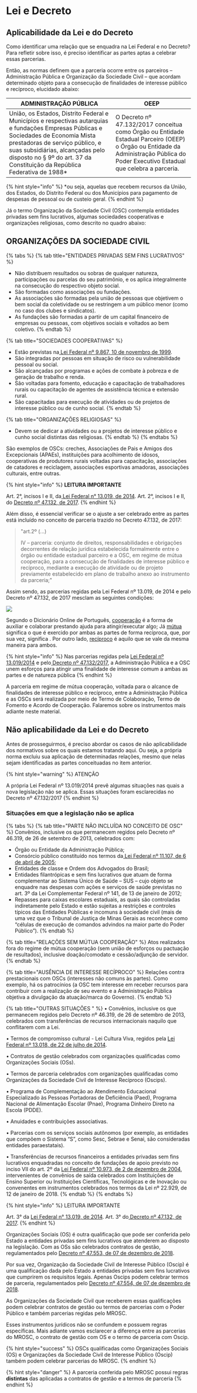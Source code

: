 # Lei e Decreto

## Aplicabilidade da Lei e do Decreto

Como identificar uma relação que se enquadra na Lei Federal e no Decreto? Para refletir sobre isso, é preciso identificar as partes aptas a celebrar essas parcerias.&#x20;

Então, as normas definem que a parceria ocorre entre os parceiros – Administração Pública e Organização da Sociedade Civil – que acordam determinado objeto para a consecução de finalidades de interesse público e recíproco, elucidado abaixo:

| **ADMINISTRAÇÃO PÚBLICA**                                                                                                                                                                                                                                                                 | **OEEP**                                                                                                                                                                            |
| ----------------------------------------------------------------------------------------------------------------------------------------------------------------------------------------------------------------------------------------------------------------------------------------- | ----------------------------------------------------------------------------------------------------------------------------------------------------------------------------------- |
| União, os Estados, Distrito Federal e Municípios e respectivas autarquias e fundações Empresas Públicas e Sociedades de Economia Mista prestadoras de serviço público, e suas subsidiárias, alcançadas pelo disposto no § 9º do art. 37 da Constituição da República Federativa de 1988\* | O Decreto nº 47.132/2017 conceitua como Órgão ou Entidade Estadual Parceiro (OEEP) o Órgão ou Entidade da Administração Pública do Poder Executivo Estadual que celebra a parceria. |

{% hint style="info" %}
\*ou seja, aquelas que recebem recursos da União, dos Estados, do Distrito Federal ou dos Municípios para pagamento de despesas de pessoal ou de custeio geral.&#x20;
{% endhint %}

&#x20;Já o termo Organização da Sociedade Civil (OSC) contempla entidades privadas sem fins lucrativos, algumas sociedades cooperativas e organizações religiosas, como descrito no quadro abaixo:

## **ORGANIZAÇÕES DA SOCIEDADE CIVIL**

{% tabs %}
{% tab title="ENTIDADES PRIVADAS SEM FINS LUCRATIVOS" %}
* Não distribuem resultados ou sobras de qualquer natureza, participações ou parcelas do seu patrimônio, e os aplica integralmente na consecução do respectivo objeto social.&#x20;
* São formadas como associações ou fundações.&#x20;
* As associações são formadas pela união de pessoas que objetivem o bem social da coletividade ou se restringem a um público menor (como no caso dos clubes e sindicatos).&#x20;
* As fundações são formadas a partir de um capital financeiro de empresas ou pessoas, com objetivos sociais e voltados ao bem coletivo.
{% endtab %}

{% tab title="SOCIEDADES COOPERATIVAS" %}
* Estão previstas na[ Lei Federal nº 9.867, 10 de novembro de 1999](http://www.planalto.gov.br/ccivil\_03/LEIS/L9867.htm).&#x20;
* São integradas por pessoas em situação de risco ou vulnerabilidade pessoal ou social.&#x20;
* &#x20;São alcançadas por programas e ações de combate à pobreza e de geração de trabalho e renda.&#x20;
* &#x20;São voltadas para fomento, educação e capacitação de trabalhadores rurais ou capacitação de agentes de assistência técnica e extensão rural.&#x20;
* &#x20;São capacitadas para execução de atividades ou de projetos de interesse público ou de cunho social.
{% endtab %}

{% tab title="ORGANIZAÇÕES RELIGIOSAS" %}
* Devem se dedicar a atividades ou a projetos de interesse público e cunho social distintas das religiosas.
{% endtab %}
{% endtabs %}

São exemplos de OSCs: creches, Associações de Pais e Amigos dos Excepcionais (APAEs), instituições para acolhimento de idosos, cooperativas de produtores rurais voltadas para capacitação, associações de catadores e reciclagem, associações esportivas amadoras, associações culturais, entre outras.

{% hint style="info" %}
**LEITURA IMPORTANTE**&#x20;

Art. 2°, incisos I e II, da[ Lei Federal n° 13.019, de 2014](http://www.planalto.gov.br/CCIVIL\_03/\_Ato2011-2014/2014/Lei/L13019compilado.htm). Art. 2°, incisos I e II, do [Decreto nº 47.132, de 2017](https://www.almg.gov.br/consulte/legislacao/completa/completa-nova-min.html?tipo=DEC\&num=47132\&ano=2017).&#x20;
{% endhint %}

Além disso, é essencial verificar se o ajuste a ser celebrado entre as partes está incluído no conceito de parceria trazido no Decreto 47.132, de 2017:&#x20;

> "art.2º (...)
>
> IV – parceria: conjunto de direitos, responsabilidades e obrigações decorrentes de relação jurídica estabelecida formalmente entre o órgão ou entidade estadual parceiro e a OSC, em regime de mútua cooperação, para a consecução de finalidades de interesse público e recíproco, mediante a execução de atividade ou de projeto previamente estabelecido em plano de trabalho anexo ao instrumento da parceria;"

Assim sendo, as parcerias regidas pela Lei Federal nº 13.019, de 2014 e pelo Decreto nº 47.132, de 2017 mesclam as seguintes condições:

![](<../../.gitbook/assets/image (150).png>)

Segundo o Dicionário Online de Português, [cooperação](https://www.dicio.com.br/cooperacao/) é a forma de auxiliar e colaborar prestando ajuda para atingir/executar algo;  Já [mútua ](https://www.dicio.com.br/mutua/)significa o que é exercido por ambas as partes de forma recíproca, que, por sua vez, significa . Por outro lado, [recíproco](https://www.dicio.com.br/reciproca/) é aquilo que se vale da mesma maneira para ambos.

{% hint style="info" %}
Nas parcerias regidas pela [Lei Federal nº 13.019/2014](http://www.planalto.gov.br/CCIVIL\_03/\_Ato2011-2014/2014/Lei/L13019compilado.htm) e pelo[ Decreto nº 47.132/2017](https://www.almg.gov.br/consulte/legislacao/completa/completa-nova-min.html?tipo=DEC\&num=47132\&ano=2017), a Administração Pública e a OSC unem esforços para atingir uma finalidade de interesse comum a ambas as partes e de natureza pública
{% endhint %}

A parceria em regime de mútua cooperação, voltada para o alcance de finalidades de interesse público e recíproco, entre a Administração Pública e as OSCs será realizada por meio de Termo de Colaboração, Termo de Fomento e Acordo de Cooperação. Falaremos sobre os instrumentos mais adiante neste material.

## Não aplicabilidade da Lei e do Decreto

Antes de prosseguirmos, é preciso abordar os casos de não aplicabilidade dos normativos sobre os quais estamos tratando aqui. Ou seja, a própria norma excluiu sua aplicação de determinadas relações, mesmo que nelas sejam identificadas as partes conceituadas no item anterior.&#x20;

{% hint style="warning" %}
ATENÇÃO&#x20;

A própria Lei Federal nº 13.019/2014 prevê algumas situações nas quais a nova legislação não se aplica. Essas situações foram esclarecidas no Decreto nº 47.132/2017
{% endhint %}

### **Situações em que a legislação não se aplica**

{% tabs %}
{% tab title="PARTE NÃO INCLUÍDA NO CONCEITO DE OSC" %}
Convênios, inclusive os que permanecem regidos pelo Decreto nº 46.319, de 26 de setembro de 2013, celebrados com:

* Órgão ou Entidade da Administração Pública;
* Consórcio público constituído nos termos da[ Lei Federal nº 11.107, de 6 de abril de 2005](http://www.planalto.gov.br/ccivil\_03/\_Ato2004-2006/2005/Lei/L11107.htm);
* Entidades de classe e Ordem dos Advogados do Brasil;
* Entidades filantrópicas e sem fins lucrativos que atuam de forma complementar ao Sistema Único de Saúde – SUS – cujo objeto se enquadre nas despesas com ações e serviços de saúde previstas no art. 3º da Lei Complementar Federal nº 141, de 13 de janeiro de 2012;
* Repasses para caixas escolares estaduais, as quais são controladas indiretamente pelo Estado e estão sujeitas a restrições e controles típicos das Entidades Públicas e incomuns à sociedade civil (mais de uma vez que o Tribunal de Justiça de Minas Gerais as reconhece como “células de execução de comandos advindos na maior parte do Poder Público”).
{% endtab %}

{% tab title="RELAÇÕES  SEM MÚTUA COOPERAÇÃO" %}
Atos realizados fora do regime de mútua cooperação (sem união de esforços ou pactuação de resultados), inclusive doação/comodato e cessão/adjunção de servidor.
{% endtab %}

{% tab title="AUSÊNCIA  DE INTERESSE  RECÍPROCO" %}
Relações contra prestacionais com OSCs (interesses não comuns às partes). Como exemplo, há os patrocínios (a OSC tem interesse em receber recursos para contribuir com a realização de seu evento e a Administração Pública objetiva a divulgação da atuação/marca do Governo).
{% endtab %}

{% tab title="OUTRAS  SITUAÇÕES  " %}
• Convênios, inclusive os que permanecem regidos pelo Decreto nº 46.319, de 26 de setembro de 2013, celebrados com transferências de recursos internacionais naquilo que conflitarem com a Lei.

&#x20;• Termos de compromisso cultural - Lei Cultura Viva, regidos pela [Lei Federal nº 13.018, de 22 de julho de 2014](http://www.planalto.gov.br/ccivil\_03/\_Ato2011-2014/2014/Lei/L13018.htm).&#x20;

• Contratos de gestão celebrados com organizações qualificadas como Organizações Sociais (OSs).&#x20;

• Termos de parceria celebrados com organizações qualificadas como Organizações da Sociedade Civil de Interesse Recíproco (Oscips).

&#x20;• Programa de Complementação ao Atendimento Educacional Especializado às Pessoas Portadoras de Deficiência (Paed), Programa Nacional de Alimentação Escolar (Pnae), Programa Dinheiro Direto na Escola (PDDE).&#x20;

• Anuidades e contribuições associativas.&#x20;

• Parcerias com os serviços sociais autônomos (por exemplo, as entidades que compõem o Sistema “S”, como Sesc, Sebrae e Senai, são consideradas entidades paraestatais).&#x20;

• Transferências de recursos financeiros a entidades privadas sem fins lucrativos enquadradas no conceito de fundações de apoio previsto no inciso VII do art. 2º da [Lei Federal nº 10.973, de 2 de dezembro de 2004](http://www.planalto.gov.br/ccivil\_03/\_Ato2004-2006/2004/Lei/L10.973compilado.htm), intervenientes de convênios de saída celebrados com Instituições de Ensino Superior ou Instituições Científicas, Tecnológicas e de Inovação ou convenentes em instrumentos celebrados nos termos da Lei nº 22.929, de 12 de janeiro de 2018.
{% endtab %}
{% endtabs %}

{% hint style="info" %}
LEITURA IMPORTANTE&#x20;

Art. 3° da [Lei Federal n° 13.019, de 2014](http://www.planalto.gov.br/CCIVIL\_03/\_Ato2011-2014/2014/Lei/L13019compilado.htm). Art. 3° do[ Decreto nº 47.132, de 2017](https://www.almg.gov.br/consulte/legislacao/completa/completa-nova-min.html?tipo=DEC\&num=47132\&ano=2017).
{% endhint %}

Organizações Sociais (OS) é outra qualificação que pode ser conferida pelo Estado a entidades privadas sem fins lucrativos que atenderem ao disposto na legislação. Com as OSs são celebrados contratos de gestão, regulamentados pelo  [Decreto nº 47.553, de 07 de dezembro de 2018](https://www.almg.gov.br/consulte/legislacao/completa/completa-nova-min.html?tipo=DEC\&num=47553\&comp=\&ano=2018\&texto=original).&#x20;

&#x20;Por sua vez, Organização da Sociedade Civil de Interesse Público (Oscip) é uma qualificação dada pelo Estado a entidades privadas sem fins lucrativos que cumprirem os requisitos legais. Apenas Oscips podem celebrar termos de parceria, regulamentados pelo [Decreto nº 47.554, de 07 de dezembro de 2018](https://www.almg.gov.br/consulte/legislacao/completa/completa-nova-min.html?tipo=DEC\&num=47554\&comp=\&ano=2018\&texto=original).

&#x20;As Organizações da Sociedade Civil que receberem essas qualificações podem celebrar contratos de gestão ou termos de parcerias com o Poder Público e também parcerias regidas pelo MROSC.&#x20;

Esses instrumentos jurídicos não se confundem e possuem regras específicas. Mais adiante vamos esclarecer a diferença entre as parcerias do MROSC, o contrato de gestão com OS e o termo de parceria com Oscip.

{% hint style="success" %}
OSCs qualificadas como Organizações Sociais (OS) e Organizações da Sociedade Civil de Interesse Público (Oscip) também podem celebrar parcerias do MROSC.
{% endhint %}

{% hint style="danger" %}
A parceria conferida pelo MROSC possui regras **distintas** das aplicadas a contratos de gestão e a termos de parceria
{% endhint %}
